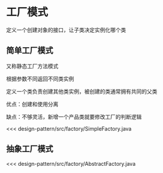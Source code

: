 # 工厂模式

定义一个创建对象的接口，让子类决定实例化哪个类

## 简单工厂模式

又称静态工厂方法模式

根据参数不同返回不同类实例

定义一个类负责创建其他类实例，被创建的类通常拥有共同的父类

优点：创建和使用分离

缺点：不够灵活，新增一个产品类就要修改工厂的判断逻辑

<<< design-pattern/src/factory/SimpleFactory.java

## 抽象工厂模式

<<< design-pattern/src/factory/AbstractFactory.java
